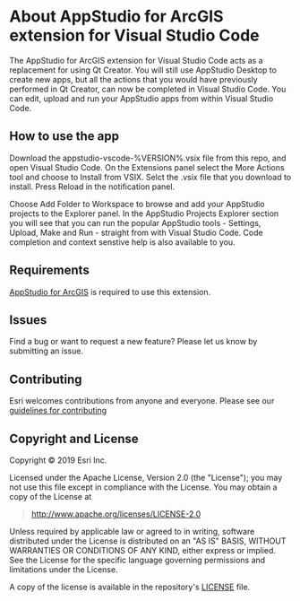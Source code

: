 # About AppStudio for ArcGIS extension for Visual Studio Code

The AppStudio for ArcGIS extension for Visual Studio Code acts as a replacement for using Qt Creator. You will still use AppStudio Desktop to create new apps, but all the actions that you would have previously performed in Qt Creator, can now be completed in Visual Studio Code. You can edit, upload and run your AppStudio apps from within Visual Studio Code.

## How to use the app

Download the appstudio-vscode-%VERSION%.vsix file from this repo, and open Visual Studio Code. On the Extensions panel select the More Actions tool and choose to Install from VSIX. Selct the .vsix file that you download to install. Press Reload in the notification panel.

Choose Add Folder to Workspace to browse and add your AppStudio projects to the Explorer panel. In the AppStudio Projects Explorer section you will see that you can run the popular AppStudio tools - Settings, Upload, Make and Run - straight from with Visual Studio Code. Code completion and context senstive help is also available to you.   

## Requirements

<a href="http://www.esri.com/landing-pages/appstudio">AppStudio for ArcGIS</a> is required to use this extension.

## Issues

Find a bug or want to request a new feature?  Please let us know by submitting an issue.

## Contributing

Esri welcomes contributions from anyone and everyone. Please see our [guidelines for contributing](https://github.com/esri/contributing)

## Copyright and License

Copyright © 2019 Esri Inc.

Licensed under the Apache License, Version 2.0 (the "License");
you may not use this file except in compliance with the License.
You may obtain a copy of the License at

> http://www.apache.org/licenses/LICENSE-2.0

Unless required by applicable law or agreed to in writing, software
distributed under the License is distributed on an "AS IS" BASIS,
WITHOUT WARRANTIES OR CONDITIONS OF ANY KIND, either express or implied.
See the License for the specific language governing permissions and
limitations under the License.

A copy of the license is available in the repository's [LICENSE](./LICENSE) file.
